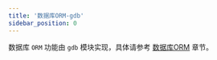 ```yaml
---
title: '数据库ORM-gdb'
sidebar_position: 0
---
```


数据库 `ORM` 功能由 `gdb` 模块实现，具体请参考 [数据库ORM](output/goframe-v2.3-md/核心组件-重点/数据库ORM) 章节。